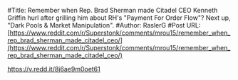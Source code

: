 #Title: Remember when Rep. Brad Sherman made Citadel CEO Kenneth Griffin hurl after grilling him about RH's "Payment For Order Flow"? Next up, "Dark Pools & Market Manipulation".
#Author: RaslerG
#Post URL: [https://www.reddit.com/r/Superstonk/comments/mrou15/remember_when_rep_brad_sherman_made_citadel_ceo/](https://www.reddit.com/r/Superstonk/comments/mrou15/remember_when_rep_brad_sherman_made_citadel_ceo/)


https://v.redd.it/8j6ae9m0oet61